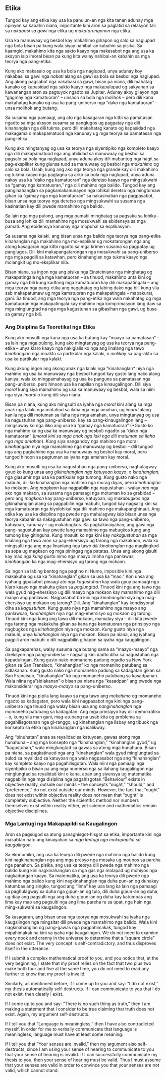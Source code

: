 ## Etika

Tungod kay ang etika kay usa ka panulun-an nga kita tanan adunay mga opinyon sa kabahin niana, importante kini aron sa paglatid sa relasyon tali sa *nakabasi sa gawi* nga etika ug *makatarunganon* nga etika.

Usa ka manuwaay og besbol kay makahimo gihapon og salo sa naglupad nga bola bisan pa kung wala siyay nahibal-an kabahin sa pisika. Sa kaamgid, makahimo kita nga sakto kaayo nga makasabot nga ang usa ka aksyon isip imoral bisan pa kung kita walay nahibal-an kabahin sa mga teorya nga pang-etika.

Kung ako makasalo og usa ka bola nga naglupad, unya adunay koy nakabasi sa gawi nga *nabati* alang sa gawi sa bola sa besbol nga naglupad. Ang akong pagsabot nga nakabasi sa gawi, bisan pa niana, dili mahatag kanako og kapasidad nga sakto kaayo nga makapalupad og sakyanan sa kawanangan aron sa pagtuyok ngadto sa Jupiter. Adunay akoy gilayon nga “gagmay nga kamatuoran” – unsaon sa bola nga molihok – pero dili kana makahatag kanako og usa ka pang-uniberso nga “dako nga kamatuoran” – unsa molihok ang butang.

Sa susama nga pamaagi, ang ato nga kasagaran nga kitbi sa pamatasan ngadto sa mga aksyon susama sa panglugos ug pagpatay nga dili kinahanglan nga dili tukma, pero dili makahatag kanato og kapasidad nga makagama o makapamatuod nga kanunay ug mga teorya sa pamatasan nga pang-etika.

Kung ako mingtanyag og usa ka teorya nga siyentipiko nga kompleto kaayo nga dili makapamatuod nga ang abilidad sa manuwaay og besbol sa pagsalo sa bola nga naglapad, unya aduna akoy dili mabuntog nga hagit sa pag-eksplikar kung giunsa tuod sa manuwaay og besbol nga *makahimo* og salo sa bola. Usab, kung ang ako nga teorya nga grande kay dili makahimo og tukma kaayo nga pagtagna sa arko sa bola nga naglupad, unya aduna nakoy usa ka “dako nga kamatuoran” nga deretso kaayo nga mingsukwahi sa “gamay nga kamatuoran,” nga dili mahimo nga balido. Tungod kay ang panginahanglan sa pagkamakanunayon nga lohikal deretso nga mingtumaw gikan sa “gamay nga mga kamatuoran” sa nakasinatian nga pagpasabot, bisan unsa nga teorya nga deretso nga mingsukwahi sa susama nga kasinatian kay dili pwede mamahimo nga balido.

Sa lain nga mga pulong, ang mga pamatii minghatag sa pagsaka sa lohika – busa ang lohika dili mamahimo nga mosukwahi sa ebidensya sa mga pamati. Ang ebidensya kanunay nga mopuhal sa esplikasyon.

Sa susama nga kalaki, ang bisan unsa nga balido nga teorya nga pang-etika kinahanglan nga makahimo nga mo-esplikar ug mokatarongan nga ang atong kasagaran nga kitbi ngadto sa mga krimen susama sa pagpatay ug panglugos. Dili kini makapangatarongan nga mosukwahi sa pang-uniberso nga mga pagdili sa katawhan, pero kinahanglan nga tukma kaayo nga molangkit ug mo-eksplikar nila.

Bisan niana, sa ingon nga ang pisika nga Einsteiniano nga minghatag og makapatingala nga mga kamatuoran – sa tinuod, makahimo unta kini og gamay nga bili kung kadtong mga kamatuoran kay *dili* makapatingala – ang mga teorya nga pang-etika ang nagahatag og labing dako nga bili kung sila sab makapatumaw ug mga kamatuoran nga makapatingala – mapakurat, gani. Sa tinuod, ang mga teorya nga pang-etika nga wala nakahatag og mga kamatuoran nga makapatingala kay mahimo nga kompirmasyon lang daw sa mga minglungtad na nga mga kagustuhan sa gibasihan nga gawi, ug busa sa gamay nga bili.

### Ang Disiplina Sa Teoretikal nga Etika
Kung ako mosulti nga kana nga usa ka butang kay “maayo sa pamatasan” – sa lain nga mga pulong, kung ako mingtanyag og usa ka teorya nga pang-etika – unya klaro kaayo nga nakiglalis ko nga ang linalang nga tawo *kinahanglan* nga moakto sa partikular nga kalaki, o *molikay* sa pag-akto sa usa ka partikular nga kalaki.

Kung akong ingon ang akong anak nga lalaki nga “kinahanglan* niya nga mahimo og usa ka manuwaay nga besbol tungod kay gusto lang nako alang kaniya, wala ko mingpamahayag og usa ka panguna sa pamatasan nga pang-uniberso, pero hinoon usa ka napilian nga kinaugalingon. Dili siya *moral* kung siya mamahimo og usa ka manuwaay og besbol, wala sa niini nga siya *imoral* o kung dili siya niana.

Bisan pa niana, kung ako mingsulti sa iyaha nga *moral* kini alang sa mga anak nga lalaki nga motahod sa ilaha nga mga amahan, ug *imoral* alang kanila  nga dili motuman sa ilaha nga mga amahan, unya mingtanyag og usa ka nagustuhan nga pang-uniberso, kay sa pang-kinaugalingon lang – mingsuway ko nga iliko ang usa ka “gamay nga kamatuoran” (*Gusto ko nga mahimo ka og usa ka manuwaay og besbol) ngadto sa “dako nga kamatuoran” (*Imoral kini sa mga anak nga laki nga dili motuman sa ilaha nga mga amahan*). *Kung* siya nangandoy nga mahimo nga moral, *kinahanglan* niya nga mamahimo nga manuwaay og besbol – dili tungod nga ang pagkahimo nga usa ka manuwaay og besbol kay moral, pero tungod hinoon sa pagtuman sa iyaha nga amahan kay moral.

Kung ako mosulti og usa ka nagustuhan nga pang-uniberso, naghulagway gyud ko kung unsa ang *gikinahanglan nga katuyoan kaayo*, o *kinahanglan*, nga giasumir nga usa ka partikular nga tumong. *Kung* gusto nako nga mabuhi, dili ko kinahanglan nga mahimo nga murag diyas, pero *kinahanglan* ko mokaon. Ang *magkaon* kay nagpabilin nga nagustuhan – walay *naa* nga ako nga makaon, sa susama nga pamaagi nga motuman ko sa grabidad – pero ang *magkaon* kay pang-uniberso, katuyoan, ug *makabugkos* nga gikinahanglan alang sa pagpabilin nga mabuhi, tungod kay nagsalig kini sa mga kamatuoran nga biyolohikal nga dili mahimo nga makapanghinaut.
Ang etika kay usa ka disiplina nga pwede nga mahulagway  isip bisan unsa nga teorya kabahin sa nakagustuhan nga gawi sa tawo nga pang-uniberso, katuyoan, kanunay – ug makabugkos. Sa pagkakinaiyahan, ang gawi nga pang-nagustuhan kay pwede lang mamahimo nga mabugkos kung ang tumong kay gitinguha. Kung mosulti ko nga kini kay *nakagustuhan* sa mga linalang nga tawo aron sa pag-ehersisyo ug tarong nga makakaon, wala ko mingsulti nga ang mga linanlang nga tawo *dili kinahanglan* nga maglingkod sa sopa ug magkaon og mga piningag nga patatas. Unsa ang akong gisulti kay mao nga *kung* gusto nimo nga maayo imoha nga panlawas, *kinahanglan* ka nga mag-ehersisyo ug tarong nga mokaon. 

Sa ingon sa labing bantog nga pagtino ni Hume, imposible kini nga makakuha og usa ka “kinahanglan” gikan sa usa ka “mao.” Kon unsa ang iyahang gipasabot pinaagi ato nga *kagustuhan* kay wala gyuy pamaagi nga klaro kaayo nga makuha gikan sa *paglungtad*. Tinuod kini nga ang tawo nga wala gyud nag-ehersisyo ug dili maayo nga mokaon kay mamahimo nga dili maayo ang panlawas. Nagpasabot  ba kini nga *kinahanglan* siya nga mag-ehersisyo ug mokaon og tarong? Dili. Ang “kinahanglan” kay kondisyonal diha sa *kagustuhan*. Kung gusto niya nga mamahimo nga maayo ang panlawsan, *kinahanglan* niya nga mag-ehersisyo ug mokaon og tarong. Tinuod kini nga kung ang tawo dili mokaon, mamatay siya – dili kita pwede nga tarong nga makakuha gikan sa kana nga kamatuoran nga prinsipyo nga nagbugkos nga *kinahanglan* niya nga mokaon. *Kung* gusto niya nga mabuhi, unya *kinahanglan* niya nga mokaon. Bisan pa niana, ang iyahang pagpili aron mabuhi o dili nagpabilin gihapon sa iyaha nga kaugalingon.

Sa pagkaparehas, walay susuma nga butang sama sa “maayo-maayo” nga direksyon nga pang-uniberso – nagsalig kini dadto diha sa nagustuhan nga kapadulngan. Kung gusto nako momaneho padung ngadto sa New York gikan sa San Fransisco, “kinahanglan” ko nga momaniho patubang sa sidlakanan. Kung gusto nako nga momaneho padung sa kadagatan gikan sa San Francisco, “kinahanglan” ko nga momaneho patubang sa kasadpanan. Wala niina nga”sidlakanan” o bisan pa niana nga “kasadpan” ang pwede nga makonsiderar nga *maayo-maayo* sa pang-uniberso. 

Tinuod kini nga pipila lang kaayo sa mga tawo ang *makahimo* og momaneho ngadto sa kadagatan, pero wala kini nagpasabot nga kini nga pang-uniberso nga tinuod nga walay bisan usa ang *nanginahanglan* nga momaneho patubang sa kadagatan. Ang mga prinsipyo kay dili demokratiko – o, kung sila man gani, mag-atubang na usab kita og problema sa pagahilisgotanan nga gi-ranggo, ug kinahanglan nga ilabay ang tibuok nga konsepto sa etika nga kinahanglan nga isalikway.

Ang “binuhatan” anaa sa reyalidad sa katuyoan, gawas atong mga hunahuna – ang mga konsepto nga “kinahanglan,” “kinahanglan gyod,” ug “kagustuhan,” wala minglungtad sa gawas sa atong mga hunahuna. Bisan pa niana, sa pagkatinuod nga ang “kinahanglan” wala gyud minglungtad sa sulod sa reyalidad sa katuyoan nga wala nagpasabot nga ang “kinahanglan” kay kompleto kaayo nga pagahilisgotan. Wala niini nga pamaagi nga siyentipiko o bisan pa ang mga numerso nga sa ilahang kaugalingon nga minglungtad sa reyalidad kini o kana, apan ang siyensya ug matematika nagpabilin nga mga disiplina nga pagahisgotan.“Behaviour” exists in objective reality, outside our minds – the concepts “ought,” “should,” and “preference,” do not exist outside our minds. However, the fact that “ought” does not exist within objective reality does not mean that “ought” is completely subjective. Neither the scientific method nor numbers themselves exist within reality either, yet science and mathematics remain objective disciplines. 

### Mga Lantugi nga Makapapildi sa Kaugalingon
Aron sa pagsugod sa atong panaghisgot-hisgot sa etika, importante kini nga masabtan nato ang kinaiyahan sa *mga lantugi nga makapapildi sa kaugalingon*.

Sa ekonomiko, ang usa ka teorya dili pwede nga mahimo nga balido kung kini nagkinahanglan nga ang mga presyo nga mosaka ug moubos sa pareha nga panahon. Sa  pisika, ang usa ka teorya dili pwede nga mahimo nga balido kung kini nagkinahanglan sa mga gas nga molapad ug mohiyos nga nagkadungan kaayo. Sa matematika, ang usa ka teorya dili pwede nga mahimo nga balido kung kini nagkinahanglan nga duha pun-an og duhakay katumbas ang singko, tungod ang “lima” kay usa lang ka lain nga pamaagi sa paghulagway sa duha nga gipun-an og tulo, dili duha gipun-an og duha, ug diay ang pagsulti nga ang duha gipun-an og duha kay katumbas ang lima kay mao ang pagsulti nga ang lima pareha ra sa upat, nga hain nga ming-sukwahi sa kaugalingon.

Sa kasagaran, ang bisan unsa nga teorya nga mosukwahi sa iyaha nga kaugalingon nga mingsitar dili pwede nga mamahimo nga balido. Wala kini nagkinahanglan og pang-gawas nga pagpahimakak, tungod kay mipahimakak na kini sa iyaha nga kaugalingon. We do not need to examine every nook and cranny in the universe to determine that a “square circle” does not exist. The very concept is self-contradictory, and thus disproves itself in the utterance.

If I submit a complex mathematical proof to you, and you notice that, at the very beginning, I state that my proof relies on the fact that two plus two make both four and five at the same time, you do not need to read any further to know that my proof is invalid.

Similarly, as mentioned before, if I come up to you and say: “I do not exist,” my thesis automatically self-destructs. If I can communicate to you that I do not exist, then clearly I exist.

If I come up to you and say: “There is no such thing as truth,” then I am making a statement that I consider to be true claiming that truth does not exist. Again, my argument self-destructs.

If I tell you that “Language is meaningless,” then I have also contradicted myself. In order for me to verbally communicate that language is meaningless, language must have at least some meaning.

If I tell you that “Your senses are invalid,” then my argument also self-destructs, since I am using your sense of hearing to communicate to you that your sense of hearing is invalid. If I can successfully communicate my thesis to you, then your sense of hearing must be valid. Thus I must assume that your senses are valid in order to convince you that your senses are not valid, which cannot stand. 

